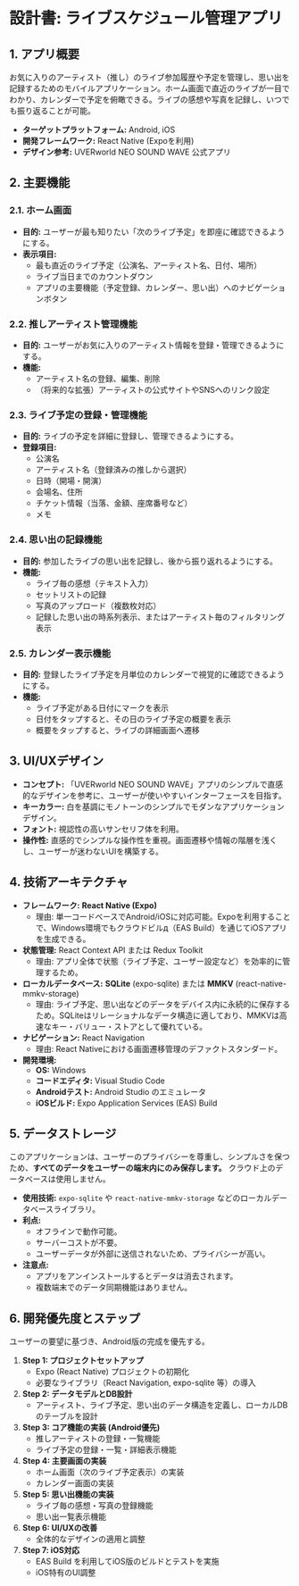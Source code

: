 # 設計書: ライブスケジュール管理アプリ

## 1. アプリ概要

お気に入りのアーティスト（推し）のライブ参加履歴や予定を管理し、思い出を記録するためのモバイルアプリケーション。ホーム画面で直近のライブが一目でわかり、カレンダーで予定を俯瞰できる。ライブの感想や写真を記録し、いつでも振り返ることが可能。

- **ターゲットプラットフォーム:** Android, iOS
- **開発フレームワーク:** React Native (Expoを利用)
- **デザイン参考:** UVERworld NEO SOUND WAVE 公式アプリ

## 2. 主要機能

### 2.1. ホーム画面
- **目的:** ユーザーが最も知りたい「次のライブ予定」を即座に確認できるようにする。
- **表示項目:**
    - 最も直近のライブ予定（公演名、アーティスト名、日付、場所）
    - ライブ当日までのカウントダウン
    - アプリの主要機能（予定登録、カレンダー、思い出）へのナビゲーションボタン

### 2.2. 推しアーティスト管理機能
- **目的:** ユーザーがお気に入りのアーティスト情報を登録・管理できるようにする。
- **機能:**
    - アーティスト名の登録、編集、削除
    - （将来的な拡張）アーティストの公式サイトやSNSへのリンク設定

### 2.3. ライブ予定の登録・管理機能
- **目的:** ライブの予定を詳細に登録し、管理できるようにする。
- **登録項目:**
    - 公演名
    - アーティスト名（登録済みの推しから選択）
    - 日時（開場・開演）
    - 会場名、住所
    - チケット情報（当落、金額、座席番号など）
    - メモ

### 2.4. 思い出の記録機能
- **目的:** 参加したライブの思い出を記録し、後から振り返れるようにする。
- **機能:**
    - ライブ毎の感想（テキスト入力）
    - セットリストの記録
    - 写真のアップロード（複数枚対応）
    - 記録した思い出の時系列表示、またはアーティスト毎のフィルタリング表示

### 2.5. カレンダー表示機能
- **目的:** 登録したライブ予定を月単位のカレンダーで視覚的に確認できるようにする。
- **機能:**
    - ライブ予定がある日付にマークを表示
    - 日付をタップすると、その日のライブ予定の概要を表示
    - 概要をタップすると、ライブの詳細画面へ遷移

## 3. UI/UXデザイン

- **コンセプト:** 「UVERworld NEO SOUND WAVE」アプリのシンプルで直感的なデザインを参考に、ユーザーが使いやすいインターフェースを目指す。
- **キーカラー:** 白を基調にモノトーンのシンプルでモダンなアプリケーションデザイン。
- **フォント:** 視認性の高いサンセリフ体を利用。
- **操作性:** 直感的でシンプルな操作性を重視。画面遷移や情報の階層を浅くし、ユーザーが迷わないUIを構築する。

## 4. 技術アーキテクチャ

- **フレームワーク:** **React Native (Expo)**
    - 理由: 単一コードベースでAndroid/iOSに対応可能。Expoを利用することで、Windows環境でもクラウドビルд（EAS Build）を通じてiOSアプリを生成できる。
- **状態管理:** React Context API または Redux Toolkit
    - 理由: アプリ全体で状態（ライブ予定、ユーザー設定など）を効率的に管理するため。
- **ローカルデータベース:** **SQLite** (expo-sqlite) または **MMKV** (react-native-mmkv-storage)
    - 理由: ライブ予定、思い出などのデータをデバイス内に永続的に保存するため。SQLiteはリレーショナルなデータ構造に適しており、MMKVは高速なキー・バリュー・ストアとして優れている。
- **ナビゲーション:** React Navigation
    - 理由: React Nativeにおける画面遷移管理のデファクトスタンダード。
- **開発環境:**
    - **OS:** Windows
    - **コードエディタ:** Visual Studio Code
    - **Androidテスト:** Android Studio のエミュレータ
    - **iOSビルド:** Expo Application Services (EAS) Build

## 5. データストレージ

このアプリケーションは、ユーザーのプライバシーを尊重し、シンプルさを保つため、**すべてのデータをユーザーの端末内にのみ保存します。** クラウド上のデータベースは使用しません。

- **使用技術:** `expo-sqlite` や `react-native-mmkv-storage` などのローカルデータベースライブラリ。
- **利点:**
    - オフラインで動作可能。
    - サーバーコストが不要。
    - ユーザーデータが外部に送信されないため、プライバシーが高い。
- **注意点:**
    - アプリをアンインストールするとデータは消去されます。
    - 複数端末でのデータ同期機能はありません。

## 6. 開発優先度とステップ

ユーザーの要望に基づき、Android版の完成を優先する。

1.  **Step 1: プロジェクトセットアップ**
    - Expo (React Native) プロジェクトの初期化
    - 必要なライブラリ（React Navigation, expo-sqlite 等）の導入
2.  **Step 2: データモデルとDB設計**
    - アーティスト、ライブ予定、思い出のデータ構造を定義し、ローカルDBのテーブルを設計
3.  **Step 3: コア機能の実装 (Android優先)**
    - 推しアーティストの登録・一覧機能
    - ライブ予定の登録・一覧・詳細表示機能
4.  **Step 4: 主要画面の実装**
    - ホーム画面（次のライブ予定表示）の実装
    - カレンダー画面の実装
5.  **Step 5: 思い出機能の実装**
    - ライブ毎の感想・写真の登録機能
    - 思い出一覧表示機能
6.  **Step 6: UI/UXの改善**
    - 全体的なデザインの適用と調整
7.  **Step 7: iOS対応**
    - EAS Build を利用してiOS版のビルドとテストを実施
    - iOS特有のUI調整
